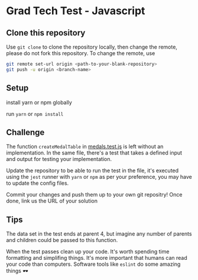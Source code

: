 # Grad Tech Test - Javascript

## Clone this repository

Use `git clone` to clone the repository locally, then change the remote, please do not fork this repository. To change the remote, use

```bash
git remote set-url origin <path-to-your-blank-repository>
git push -u origin <branch-name>
```

## Setup

install yarn or npm globally

run `yarn` or `npm install`

## Challenge

The function `createMedalTable` in [medals.test.js](medals.test.js) is left without an implementation. In the same file, there's a test that takes a defined input and output for testing your implementation.

Update the repository to be able to run the test in the file, it's executed using the `jest` runner with `yarn` or `npm` as per your preference, you may have to update the config files.

Commit your changes and push them up to your own git repositry!
Once done, link us the URL of your solution

## Tips

The data set in the test ends at parent 4, but imagine any number of parents and children could be passed to this function.

When the test passes clean up your code.
It's worth spending time formatting and simplifing things.
It's more important that humans can read your code than computers.
Software tools like `eslint` do some amazing things 🕶
